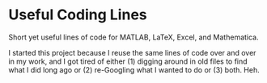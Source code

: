 Useful Coding Lines
===================

Short yet useful lines of code for MATLAB, LaTeX, Excel, and Mathematica.

I started this project because I reuse the same lines of code over and over in my work, and I got tired of either (1) digging around in old files to find what I did long ago or (2) re-Googling what I wanted to do or (3) both.  Heh.
